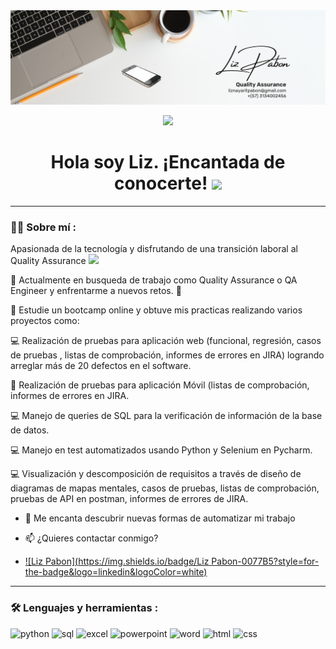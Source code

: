 <!--
**liznayarit/liznayarit** is a ✨ _special_ ✨ repository because its `README.md` (this file) appears on your GitHub profile.-->

<div id="header" align="center">
  <img decoding="async" src="https://github.com/liznayarit/liznayarit/blob/main/Profilebanner.png" width="1800"/>


[![](https://img.shields.io/badge/LinkedIn-0077B5?style=for-the-badge&logo=linkedin&logoColor=white)](https://www.linkedin.com/in/liz-pabon)


<h1>
  Hola soy Liz. ¡Encantada de conocerte!
  <img decoding="async" src="https://media.giphy.com/media/hvRJCLFzcasrR4ia7z/giphy.gif" width="30px"/>
</h1>


---
 <div id="header" align="left">

### :woman_technologist: Sobre mí :


Apasionada de la tecnología y disfrutando de una transición laboral al Quality Assurance <img decoding="async" src="https://media.giphy.com/media/WUlplcMpOCEmTGBtBW/giphy.gif" width="30">


:telescope: Actualmente en busqueda de trabajo como Quality Assurance o QA Engineer y enfrentarme a nuevos retos. :muscle:

:seedling: Estudie un bootcamp online y obtuve mis practicas realizando varios proyectos como: 

:computer: Realización de pruebas para aplicación web (funcional, regresión, casos de pruebas , listas de comprobación,
informes de errores en JIRA) logrando arreglar más de 20 defectos en el software.

:blue_book: Realización de pruebas para aplicación Móvil (listas de comprobación, informes de errores en JIRA.

:computer: Manejo de queries de SQL para la verificación de información de la base de datos.

:computer: Manejo en test automatizados usando Python y Selenium en Pycharm.

:computer: Visualización y descomposición de requisitos a través de diseño de diagramas de mapas mentales, casos de
pruebas, listas de comprobación, pruebas de API en postman, informes de errores de JIRA.

* :heartbeat: Me encanta descubrir nuevas formas de automatizar mi trabajo

* :mailbox: ¿Quieres contactar conmigo?
* [![Liz Pabon](https://img.shields.io/badge/Liz Pabon-0077B5?style=for-the-badge&logo=linkedin&logoColor=white)](https://www.linkedin.com/in/liz-pabon)



---

### :hammer_and_wrench: Lenguajes y herramientas :


<div id="header" align="left">
    <img decoding="async" src="https://img.shields.io/badge/Python-3776AB?style=for-the-badge&logo=python&logoColor=white" alt="python"/>
  </a>
    <img decoding="async" src="https://img.shields.io/badge/SQL-6DB33F?style=for-the-badge&logo=mysql&logoColor=white" alt="sql"/>
  </a>
 <img decoding="async" src="https://img.shields.io/badge/Microsoft_Excel-217346?style=for-the-badge&logo=microsoft-excel&logoColor=white" alt="excel"/>
  </a>
 <img decoding="async" src="https://img.shields.io/badge/MS PowerPoint-FFBE00?style=for-the-badge&logo=Power-BI&logoColor=white" alt="powerpoint"/>
  </a>
  <img decoding="async" src="https://img.shields.io/badge/MS Word-FFBE00?style=for-the-badge&logo=Power-BI&logoColor=white" alt="word"/>
  </a>
  <img decoding="async" src="https://img.shields.io/badge/HTML-FFBE00?style=for-the-badge&logo=Power-BI&logoColor=white" alt="html"/>
  </a>
  <img decoding="async" src="https://img.shields.io/badge/CSS-FFBE00?style=for-the-badge&logo=Power-BI&logoColor=white" alt="css"/>
  </a>
  
</div>





